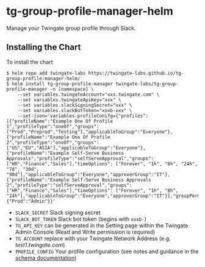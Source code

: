 # tg-group-profile-manager-helm
Manage your Twingate group profile through Slack.

## Installing the Chart

To install the chart
```shell
$ helm repo add twingate-labs https://twingate-labs.github.io/tg-group-profile-manager-helm/
$ helm install tg-group-profile-manager twingate-labs/tg-group-profile-manager -n [namespace] \
    --set variables.twingateAccount="xxx.twingate.com" \
    --set variables.twingateApiKey="xxx" \
    --set variables.slackSigningSecret="xxx" \
    --set variables.slackBotToken="xoxb-xxx" \
    --set-json='variables.profileConifg={"profiles":[{"profileName":"Example One Of Profile 1","profileType":"oneOf","groups":["Prod","Preprod","Testing"],"applicableToGroup":"Everyone"},{"profileName":"Example One Of Profile 2","profileType":"oneOf","groups":["US","EU","ASIA"],"applicableToGroup":"Everyone"},{"profileName":"Example Self-Serve Business Approvals","profileType":"selfServeApproval","groups":["HR","Finance","Sales"],"timeOptions": ["Forever", "1h", "8h", "24h", "7d", "30d", "90d"],"applicableToGroup":"Everyone","approverGroup":"IT"}, {"profileName":"Example Self-Serve Business Approvals 2","profileType":"selfServeApproval","groups":["HR","Finance","Sales"],"timeOptions": ["Forever", "1h", "8h", "24h"],"applicableToGroup":"Everyone","approverGroup":"IT"}],"groupPermissions":{"Prod":"Admin"}}'
```

- `SLACK_SECRET` Slack signing secret
- `SLACK_BOT_TOKEN` Slack bot token (begins with `xoxb-`)
- `TG_API_KEY` can be generated in the Setting page within the Twingate Admin Console (Read and Write permission is required)
- `TG_ACCOUNT` replace with your Twingate Network Address (e.g. _test1.twingate.com_)
- `PROFILE_CONFIG` Your profile configuration (see notes and guidance in the [schema documentation](./docs/SCHEMA.md))

